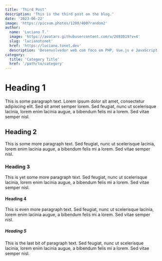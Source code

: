 ```yaml
---
title: 'Third Post'
description: 'This is the third post on the blog.'
date: '2023-06-22'
image: 'https://picsum.photos/1200/400?random2'
author:
  name: 'Luciano T.'
  image: 'https://avatars.githubusercontent.com/u/2693019?v=4'
  slug: 'lucianotonet'
  href: 'https://luciano.tonet.dev'
  description: 'Desenvolvedor web com foco em PHP, Vue.js e JavaScript e IA. Músico nas horas vagas. Baseado em Passo Fundo, RS. Sempre aprendendo e aberto a novas oportunidades.'
category:
  title: 'Category Title'
  href: '/path/to/category'
---
```


# Heading 1

This is some paragraph text. Lorem ipsum dolor sit amet, consectetur adipiscing elit. Sed sit amet semper lorem. Sed feugiat, nunc ut scelerisque lacinia, lorem enim lacinia augue, a bibendum felis mi a lorem. Sed vitae semper nisl.

## Heading 2

This is some more paragraph text. Sed feugiat, nunc ut scelerisque lacinia, lorem enim lacinia augue, a bibendum felis mi a lorem. Sed vitae semper nisl.

### Heading 3

This is yet some more paragraph text. Sed feugiat, nunc ut scelerisque lacinia, lorem enim lacinia augue, a bibendum felis mi a lorem. Sed vitae semper nisl.

#### Heading 4

This is even more paragraph text. Sed feugiat, nunc ut scelerisque lacinia, lorem enim lacinia augue, a bibendum felis mi a lorem. Sed vitae semper nisl.

##### Heading 5

This is the last bit of paragraph text. Sed feugiat, nunc ut scelerisque lacinia, lorem enim lacinia augue, a bibendum felis mi a lorem. Sed vitae semper nisl.